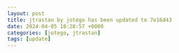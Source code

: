 ```yaml
---
layout: post
title: jtrastan by jotego has been updated to 7e16d43
date: 2024-04-05 18:28:57 +0000
categories: [jotego, jtrastan]
tags: [update]
---
```


